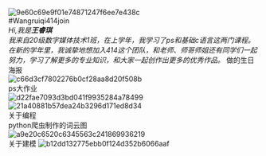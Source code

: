 ![9e60c69e9f01e74871247f6ee7e438c](https://user-images.githubusercontent.com/90126679/132127072-e2546521-3e6d-4854-b24a-028b4c268659.jpg)  
#Wangruiqi414join  
_Hi,我是**王睿琪**  
我来自20级数字媒体技术1班，在上学年，我学习了ps和基础c语言这两门课程。  
在新的学年里，我诚挚地想加入414这个团队，和老师、师哥师姐还有同学们一起努力，学习了解更多的专业知识，和大家一起创作出更多的优秀作品。_
做的生日海报  
![c66d3cf7802276b0cf28aa8d20f508b](https://user-images.githubusercontent.com/90126679/133185172-3f277b02-1afc-4f86-9c5e-e81c68097dd2.jpg)  
ps大作业  
![d22fae7093d3bd041f9935284a78499](https://user-images.githubusercontent.com/90126679/133185654-c6ad1753-ea8e-4f66-8cdf-e5d05364ce8e.jpg)  
![21a40881b57dea24b3296d171ed8d34](https://user-images.githubusercontent.com/90126679/133185665-a766103b-0ef1-47a3-b41d-ba03b8febf37.jpg)  
关于编程  
python爬虫制作的词云图  
![a9e20c6520c6345563c241869936219](https://user-images.githubusercontent.com/90126679/133185903-c05c93c6-023e-435b-9d36-b2940f494ecc.png)  
关于建模
![b12dd132775ebb0f124d352b6066aaf](https://user-images.githubusercontent.com/90126679/133188152-efa013a6-e622-4485-869d-1c54ff74175b.png)



